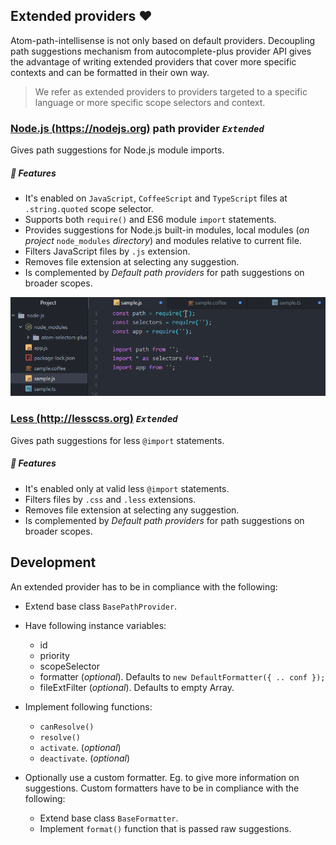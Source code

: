 ## Extended providers ❤
Atom-path-intellisense is not only based on default providers.
Decoupling path suggestions mechanism from autocomplete-plus provider API gives the advantage of writing extended providers that cover more specific contexts and can be formatted in their own way.

> We refer as extended providers to providers targeted to a specific language or more specific scope selectors and context.

### [Node.js (https://nodejs.org)](https://nodejs.org) path provider _`Extended`_
Gives path suggestions for Node.js module imports.
##### :muscle: **_Features_**
- It's enabled on `JavaScript`, `CoffeeScript` and `TypeScript` files at `.string.quoted` scope selector.
- Supports both `require()` and ES6 module `import` statements.
- Provides suggestions for Node.js built-in modules, local modules (_on project_ `node_modules` _directory_) and modules relative to current file.
- Filters JavaScript files by `.js` extension.
- Removes file extension at selecting any suggestion.
- Is complemented by _Default path providers_ for path suggestions on broader scopes.

![](https://raw.githubusercontent.com/apercova/imageio/master/atom-path-intellisense/providers/node_provider.gif)

### [Less (http://lesscss.org)](http://lesscss.org) _`Extended`_
Gives path suggestions for less `@import` statements.
##### :muscle: **_Features_**
- It's enabled only at valid less `@import` statements.
- Filters files by `.css` and `.less` extensions.
- Removes file extension at selecting any suggestion.
- Is complemented by _Default path providers_ for path suggestions on broader scopes.

## Development
An extended provider has to be in compliance with the following:
- Extend base class `BasePathProvider`.  
- Have following instance variables:
  - id
  - priority
  - scopeSelector
  - formatter (_optional_). Defaults to `new DefaultFormatter({ .. conf });`
  - fileExtFilter (_optional_). Defaults to empty Array.  

- Implement following functions:
  - `canResolve()`
  - `resolve()`
  - `activate`. (_optional_)
  - `deactivate`. (_optional_)  

- Optionally use a custom formatter. Eg. to give more information on suggestions.
  Custom formatters have to be in compliance with the following:  
  - Extend base class `BaseFormatter`.  
  - Implement `format()` function that is passed raw suggestions.
